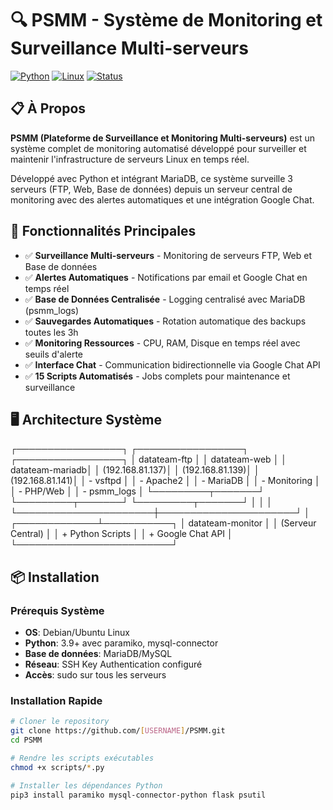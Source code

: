 # 🔍 PSMM - Système de Monitoring et Surveillance Multi-serveurs

[![Python](https://img.shields.io/badge/Python-3.9+-blue.svg)](https://python.org)
[![Linux](https://img.shields.io/badge/OS-Linux-green.svg)](https://www.debian.org/)
[![Status](https://img.shields.io/badge/Status-Production--Ready-success.svg)]()

## 📋 À Propos

**PSMM (Plateforme de Surveillance et Monitoring Multi-serveurs)** est un système complet de monitoring automatisé développé pour surveiller et maintenir l'infrastructure de serveurs Linux en temps réel.

Développé avec Python et intégrant MariaDB, ce système surveille 3 serveurs (FTP, Web, Base de données) depuis un serveur central de monitoring avec des alertes automatiques et une intégration Google Chat.

## 🎯 Fonctionnalités Principales

- ✅ **Surveillance Multi-serveurs** - Monitoring de serveurs FTP, Web et Base de données
- ✅ **Alertes Automatiques** - Notifications par email et Google Chat en temps réel
- ✅ **Base de Données Centralisée** - Logging centralisé avec MariaDB (psmm_logs)
- ✅ **Sauvegardes Automatiques** - Rotation automatique des backups toutes les 3h
- ✅ **Monitoring Ressources** - CPU, RAM, Disque en temps réel avec seuils d'alerte
- ✅ **Interface Chat** - Communication bidirectionnelle via Google Chat API
- ✅ **15 Scripts Automatisés** - Jobs complets pour maintenance et surveillance

## 🖥️ Architecture Système
┌─────────────────┐    ┌─────────────────┐    ┌─────────────────┐
│  datateam-ftp   │    │  datateam-web   │    │ datateam-mariadb│
│ (192.168.81.137)│    │ (192.168.81.139)│    │ (192.168.81.141)│
│   - vsftpd      │    │   - Apache2     │    │   - MariaDB     │
│   - Monitoring  │    │   - PHP/Web     │    │   - psmm_logs   │
└─────────┬───────┘    └─────────┬───────┘    └─────────┬───────┘
│                      │                      │
└──────────────────────┼──────────────────────┘
│
┌─────────────┴───────────┐
│   datateam-monitor      │
│   (Serveur Central)     │
│   + Python Scripts      │
│   + Google Chat API     │
└─────────────────────────┘

## 📦 Installation

### Prérequis Système
- **OS**: Debian/Ubuntu Linux
- **Python**: 3.9+ avec paramiko, mysql-connector
- **Base de données**: MariaDB/MySQL
- **Réseau**: SSH Key Authentication configuré
- **Accès**: sudo sur tous les serveurs

### Installation Rapide
```bash
# Cloner le repository
git clone https://github.com/[USERNAME]/PSMM.git
cd PSMM

# Rendre les scripts exécutables
chmod +x scripts/*.py

# Installer les dépendances Python
pip3 install paramiko mysql-connector-python flask psutil
